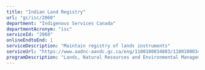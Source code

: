```yaml
---
title: "Indian Land Registry"
url: "gc/isc/2060"
department: "Indigenous Services Canada"
departmentAcronym: "isc"
serviceId: "2060"
onlineEndtoEnd: 1
serviceDescription: "Maintain registry of lands instruments"
serviceUrl: "https://www.aadnc-aandc.gc.ca/eng/1100100034803/1100100034804"
programDescription: "Lands, Natural Resources and Environmental Management"
---
```

